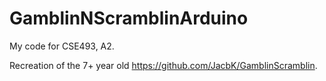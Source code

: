 # GamblinNScramblinArduino

My code for CSE493, A2.

Recreation of the 7+ year old https://github.com/JacbK/GamblinScramblin.
